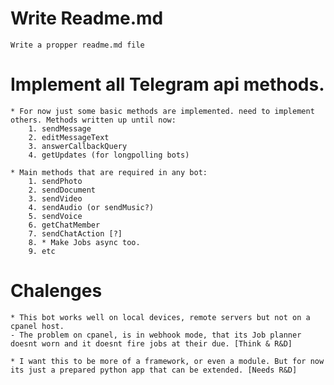 # Write Readme.md
    Write a propper readme.md file

# Implement all Telegram api methods.
    * For now just some basic methods are implemented. need to implement others. Methods written up until now:
        1. sendMessage
        2. editMessageText
        3. answerCallbackQuery
        4. getUpdates (for longpolling bots)

    * Main methods that are required in any bot:
        1. sendPhoto
        2. sendDocument
        3. sendVideo
        4. sendAudio (or sendMusic?)
        5. sendVoice
        6. getChatMember
        7. sendChatAction [?]
        8. * Make Jobs async too.
        9. etc
        
# Chalenges
    * This bot works well on local devices, remote servers but not on a cpanel host.
    - The problem on cpanel, is in webhook mode, that its Job planner doesnt worn and it doesnt fire jobs at their due. [Think & R&D]
    
    * I want this to be more of a framework, or even a module. But for now its just a prepared python app that can be extended. [Needs R&D]